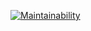 [![Maintainability](https://api.codeclimate.com/v1/badges/570ee3e36cd1fa3fbd49/maintainability)](https://codeclimate.com/github/justmyrealname/contacts_app/maintainability)
